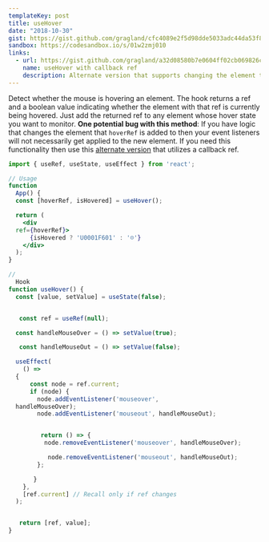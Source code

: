 ```yaml
---
templateKey: post
title: useHover
date: "2018-10-30"
gist: https://gist.github.com/gragland/cfc4089e2f5d98dde5033adc44da53f8
sandbox: https://codesandbox.io/s/01w2zmj010
links:
  - url: https://gist.github.com/gragland/a32d08580b7e0604ff02cb069826ca2f
    name: useHover with callback ref
    description: Alternate version that supports changing the element that hoverRef is applied to
---
```


Detect whether the mouse is hovering an element. The hook returns a ref
and a boolean value indicating whether the element with that ref is currently being
hovered. Just add the returned ref to any element whose hover state you want
to monitor. **One potential bug with this method**: If you have logic that changes the element that `hoverRef` is added to then your event listeners will not necessarily get applied to the new element. If you need this functionality then use this [alternate version](https://gist.github.com/gragland/a32d08580b7e0604ff02cb069826ca2f) that utilizes a callback ref.

```jsx
import { useRef, useState, useEffect } from 'react';

// Usage
function
  App() {
  const [hoverRef, isHovered] = useHover();

  return (
    <div
  ref={hoverRef}>
      {isHovered ? 'U0001F601' : '☹️'}
    </div>
  );
}

//
  Hook
function useHover() {
  const [value, setValue] = useState(false);


   const ref = useRef(null);

  const handleMouseOver = () => setValue(true);

   const handleMouseOut = () => setValue(false);

  useEffect(
    () =>
  {
      const node = ref.current;
      if (node) {
        node.addEventListener('mouseover',
  handleMouseOver);
        node.addEventListener('mouseout', handleMouseOut);


         return () => {
          node.removeEventListener('mouseover', handleMouseOver);

           node.removeEventListener('mouseout', handleMouseOut);
        };

       }
    },
    [ref.current] // Recall only if ref changes
  );


   return [ref, value];
}
```
